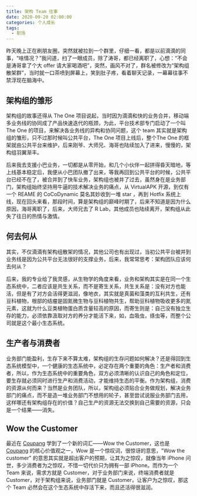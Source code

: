 ```yaml
---
title: 架构 Team 往事
date: 2020-09-20 02:00:00
categories: 个人成长
tags:
  - 职场
---
```


昨天晚上正在刷朋友圈，突然就被拉到一个群里，仔细一看，都是以前滴滴的同事，“啥情况？”我问道，扫了一眼成员，除了涛哥，都已经离职了，心想：“不会是涛哥拿了个大 offer 请大家喝酒吧”，突然，画风不对了，群名被修改为“架构组散架群”，当时就一口茶喷到屏幕上，笑到肚子疼，看着聊天记录，一幕幕往事不禁浮现在脑海中。

## 架构组的雏形

架构组的故事还得从 The One 项目说起，当时因为滴滴和快的业务合并，移动端多业务线的协同成了产品快速迭代的瓶颈，为此，平台技术部专门启动了一个叫 The One 的项目，来解决各业务线的异构和协同问题，这个 team 其实就是架构组的雏形，只不过那时候叫公共平台，The One 项目上线后，整个The One 的框架就由公共平台来维护，后来刚爷、大师兄、海哥也陆续加入了进来，慢慢的，架构组羽翼渐丰。

后来我去支援小巴业务，一切都是从零开始，和几个小伙伴一起拼得昏天暗地，等上线基本稳定后，我便从小巴团队撤了出来，等我再回到公共平台的时候，公共平台已经不在了，被合并到了快车业务，架构组也被并了过去，虽然身在是业务部门，架构组始终坚持用牛逼的技术解决业务的痛点，从 VirtualAPK 开源，到仅有一个 REAME 的 CoCoDynamic 莫名其妙收到一堆 star ，再到 Hotfix 系统上线，现在回头来看，那段时间，算是架构组的巅峰时期了，后来不知道是因为什么原因，海哥离职了，后来，大师兄去了 R Lab，其他成员也陆续离开，架构组从此失了往日的热情与激情。

## 何去何从

其实，不仅滴滴有架构组散架的情况，其他公司也有出现过，当初公共平台被并到业务线是因为公共平台无法很好的支撑业务，后来，我常常思考：架构团队应该何去何从？

后来，我的专业给了我灵感，从生物学的角度来看，业务和架构其实是在同一个生态系统中，二者应该是共生关系，而不是寄生关系，共生关系是：没有对方也能活，但是有了对方会活得更滋润，像地衣，其实就是真菌和藻类的互利共生，还有豆科植物，根部的结瘤是固氮微生物与豆科植物共生，帮助豆科植物吸收更多的氮元素，这就为什么豆类植物蛋白质含量较高的原因，而寄生则是：自己没有独立生存的能力，必须依靠汲取对方的养分才能活下来，如，血吸虫，绦虫等，而整个公司就是这个最小生态系统。

## 生产者与消费者

业务部门能盈利，生存下来不算太难，架构组的生存问题如何解决？还是得回到生态系统模型中，一个健康的生态系统中，必定存在两个重要的角色：生产者和消费者，所以，作为生态系统中的重要角色，双方必须清晰的认识自己的角色和定位，要生存就必须同时进行生产和消费活动，才能维持生态的平衡。作为架构组，消费的资源从何而来？当然是业务团队，所以，架构组必须贴合业务做规划，解决业务部门的痛点，而不是造一堆业务部门不想用的轮子，甚至尝试说服业务部门去用，这样哪还有架构组存在的价值？自己生产的资源无法交换到自己需要的资源，只会是一个结果——消失。

## Wow the Customer

最近在 [Coupang](https://boards.greenhouse.io/coupang) 学到了一个新的词汇——Wow the Customer，这也是 [Coupang](https://boards.greenhouse.io/coupang) 的核心价值观之一，Wow 是一个惊叹词，很惊讶的意思，"Wow the customer" 的意思其实就是超出客户的预期，让其为之惊叹，就像当年 iPhone 问世，多少消费者为之惊叹，不惜一切代价只为拥有一部 iPhone。而作为一个 Team 来说，需求方就是 Customer，对于业务部门来说，终端消费者就是 Customer，对于架构组来说，业务部门就是 Customer，让客户为之惊叹，那这个 Team 必然会在这个生态系统中存活下来，而且还活得很滋润。

